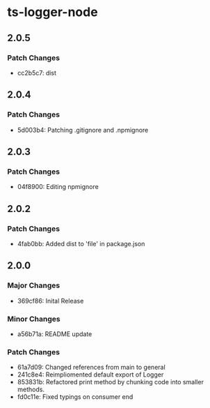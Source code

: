# ts-logger-node

## 2.0.5

### Patch Changes

- cc2b5c7: dist

## 2.0.4

### Patch Changes

- 5d003b4: Patching .gitignore and .npmignore

## 2.0.3

### Patch Changes

- 04f8900: Editing npmignore

## 2.0.2

### Patch Changes

- 4fab0bb: Added dist to 'file' in package.json

## 2.0.0

### Major Changes

- 369cf86: Inital Release

### Minor Changes

- a56b71a: README update

### Patch Changes

- 61a7d09: Changed references from main to general
- 241c8e4: Reimpliomented default export of Logger
- 853831b: Refactored print method by chunking code into smaller methods.
- fd0c11e: Fixed typings on consumer end
